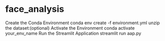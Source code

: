 # face_analysis

Create the Conda Environment
conda env create -f environment.yml
unzip the dataset:(optional)
Activate the Environment
conda activate your_env_name
Run the Streamlit Application
streamlit run aap.py
